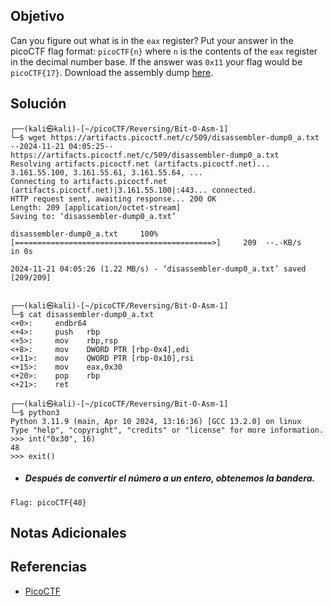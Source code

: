 ## Objetivo
Can you figure out what is in the `eax` register? Put your answer in the picoCTF flag format: `picoCTF{n}` where `n` is the contents of the `eax` register in the decimal number base. If the answer was `0x11` your flag would be `picoCTF{17}`. Download the assembly dump [here](https://artifacts.picoctf.net/c/509/disassembler-dump0_a.txt).
## Solución
```
┌──(kali㉿kali)-[~/picoCTF/Reversing/Bit-O-Asm-1]
└─$ wget https://artifacts.picoctf.net/c/509/disassembler-dump0_a.txt
--2024-11-21 04:05:25--  https://artifacts.picoctf.net/c/509/disassembler-dump0_a.txt
Resolving artifacts.picoctf.net (artifacts.picoctf.net)... 3.161.55.100, 3.161.55.61, 3.161.55.64, ...
Connecting to artifacts.picoctf.net (artifacts.picoctf.net)|3.161.55.100|:443... connected.
HTTP request sent, awaiting response... 200 OK
Length: 209 [application/octet-stream]
Saving to: ‘disassembler-dump0_a.txt’

disassembler-dump0_a.txt     100%[============================================>]     209  --.-KB/s    in 0s      

2024-11-21 04:05:26 (1.22 MB/s) - ‘disassembler-dump0_a.txt’ saved [209/209]

                                                                                                                  
┌──(kali㉿kali)-[~/picoCTF/Reversing/Bit-O-Asm-1]
└─$ cat disassembler-dump0_a.txt
<+0>:     endbr64 
<+4>:     push   rbp
<+5>:     mov    rbp,rsp
<+8>:     mov    DWORD PTR [rbp-0x4],edi
<+11>:    mov    QWORD PTR [rbp-0x10],rsi
<+15>:    mov    eax,0x30
<+20>:    pop    rbp
<+21>:    ret
                                                                                                                  
┌──(kali㉿kali)-[~/picoCTF/Reversing/Bit-O-Asm-1]
└─$ python3
Python 3.11.9 (main, Apr 10 2024, 13:16:36) [GCC 13.2.0] on linux
Type "help", "copyright", "credits" or "license" for more information.
>>> int("0x30", 16)
48
>>> exit()
```

- ##### Después de convertir el número a un entero, obtenemos la bandera.
```
Flag: picoCTF{48}
```
## Notas Adicionales
## Referencias
- [PicoCTF](https://play.picoctf.org)